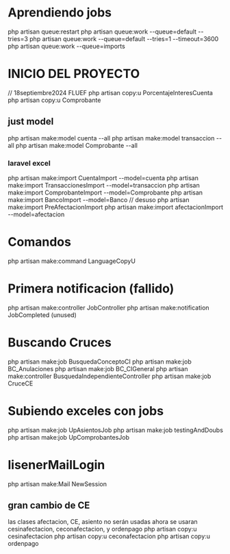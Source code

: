 # Aprendiendo jobs
php artisan queue:restart
php artisan queue:work --queue=default --tries=3
php artisan queue:work --queue=default --tries=1 --timeout=3600
php artisan queue:work --queue=imports

# INICIO DEL PROYECTO
// 18septiembre2024 FLUEF
php artisan copy:u PorcentajeInteresCuenta
php artisan copy:u Comprobante


## just model
php artisan make:model cuenta --all
php artisan make:model transaccion --all
php artisan make:model Comprobante --all


### laravel excel
php artisan make:import CuentaImport --model=cuenta
php artisan make:import TransaccionesImport --model=transaccion
php artisan make:import ComprobanteImport --model=Comprobante
php artisan make:import BancoImport --model=Banco // desuso
php artisan make:import PreAfectacionImport
php artisan make:import afectacionImport --model=afectacion

# Comandos
php artisan make:command LanguageCopyU

# Primera notificacion (fallido)
php artisan make:controller JobController
php artisan make:notification JobCompleted (unused)

# Buscando Cruces
php artisan make:job BusquedaConceptoCI
php artisan make:job BC_Anulaciones
php artisan make:job BC_CIGeneral
php artisan make:controller BusquedaIndependienteController
php artisan make:job CruceCE

# Subiendo exceles con jobs
php artisan make:job UpAsientosJob
php artisan make:job testingAndDoubs
php artisan make:job UpComprobantesJob
# lisenerMailLogin
php artisan make:Mail NewSession



## gran cambio de CE
las clases afectacion, CE, asiento no serán usadas
ahora se usaran cesinafectacion, ceconafectacion, y ordenpago
php artisan copy:u cesinafectacion
php artisan copy:u ceconafectacion
php artisan copy:u ordenpago

